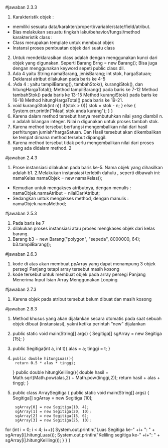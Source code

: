#jawaban 2.3.3
1. Karakteristik objek : 
- memiliki sesuatu data/karakter/properti/variable/state/field/atribut.
- Bias melakukan sesuatu tingkah laku/behavior/fungsi/method 
karakteristik class :
- Class merupakan template untuk membuat objek 
- Instansi proses pembuatan objek dari suatu class 
2. Untuk mendeklarasikan class adalah dengan menggunakan kunci dari objek yang digunakan. Seperti Barang Brng = new Barang(); Bisa juga dengan menggunakan keyword sepeti public class dll. 
3.  Ada 4 yaitu String namaBarang, jenisBarang; int stok, hargaSatuan; 
Deklarasi atribut dilakukan pada baris ke 4-5 
4. :Ada 4 : yaitu tampilBarang(), tambahStok(), kurangiStok(), dan hitungHargaTotal(); 
Method tampilBarang() pada baris ke 7-12 Method tambahStok() pada baris ke 13-15 Method kurangiStok() pada baris ke 16-18 Method hitungHargaTotal() pada baris ke 19-21. 
5. void kurangiStok(int n){
     if(stok > 0){
          stok = stok - n;
           } else {
                System.err.println("Maaf, stok anda kurang"); 
                }
                 } 
6.  Karena dalam method tersebut hanya membutuhkan nilai yang diambil n. n adalah bilangan integer. Nilai n digunakan untuk proses tambah stok.
7.  Karena method tersebut berfungsi mengembalikan nilai dari hasil perhitungan jumlah*hargaSatuan. Dan Hasil tersebut akan dikembalikan ke tempat dimana method tersebut dipanggil. 
8. Karena method tersebut tidak perlu mengembalikan nilai dari proses yang ada didalam method. 2

#jawaban 2.4.3
1. Prose instansiasi dilakukan pada baris ke-5. Nama objek yang dihasilkan adalah b1. 
2.Melakukan instansiasi terlebih dahulu , seperti dibawah ini:
 namaKelas namaObjek = new namaKelas(); 
 - Kemudian untuk mengakses atributnya, dengan menulis : namaObjek.namaAtribut = nilaiDariAtribut; 
 - Sedangkan untuk mengakses method, dengan manulis : namaObjek.namaMethod; 

#jawaban 2.5.3
1. Pada baris ke 7
2. dilakukan proses instansiasi atau proses mengkases objek dari kelas barang. 
3. Barang b3 = new Barang("polygon", "sepeda", 8000000, 64);
   b3.tampilBarang();

#jawaban 2.6.3
1. kode di atas akan membuat ppArray yang dapat menampung 3 objek persegi Panjang tetapi array tersebut masih kosong 
2. kode tersebut untuk membuat objek pada array persegi Panjang Menerima Input Isian Array Menggunakan Looping 

#jawaban 2.7.3
1. Karena objek pada atribut tersebut belum dibuat dan masih kosong

#jawaban 2.8.3
1. Method khusus yang akan dijalankan secara otomatis pada saat sebuah objek dibuat (instansiasi), yakni ketika perintah “new” dijalankan 
2. public static void main(String[] args) {
    Segitiga[] sgArray = new Segitiga [15];
}
3. public Segitiga(int a, int t){
        alas = a;
        tinggi = t;
    }
4.     public double hitungLuas(){
        return 0.5 * alas * tinggi;
    }
    public double hitungKeliling(){
        double hasil = Math.sqrt(Math.pow(alas,2) + Math.pow(tinggi,2));
        return hasil + alas + tinggi;
    }
5. public class ArraySegitiga {
    public static void main(String[] args) {
    Segitiga[] sgArray = new Segitiga [10];
    
        sgArray[0] = new Segitiga(10, 4);
        sgArray[1] = new Segitiga(20, 10);
        sgArray[2] = new Segitiga(15, 6);
        sgArray[3] = new Segitiga(25, 10);
        
for (int i = 0; i < 4; i++){
    System.out.println("Luas Segitiga ke-" +i+ ": " + sgArray[i].hitungLuas());
    System.out.println("Keliling segitiga ke-" +i+": " + sgArray[i].hitungKeliling());
}
    }
}
 
